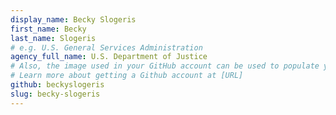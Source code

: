 ```yaml
---
display_name: Becky Slogeris
first_name: Becky
last_name: Slogeris
# e.g. U.S. General Services Administration
agency_full_name: U.S. Department of Justice
# Also, the image used in your GitHub account can be used to populate your digital.gov profile photo.
# Learn more about getting a Github account at [URL]
github: beckyslogeris
slug: becky-slogeris
---
```


